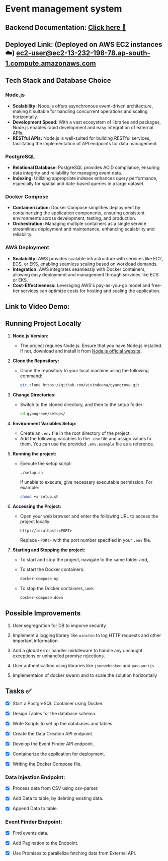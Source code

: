 # Event management system

## Backend Documentation: [Click here :bookmark_tabs:](https://documenter.getpostman.com/view/21780682/2sA3BobXRW)

## Deployed Link: (Deployed on AWS EC2 instances :cloud:) [ec2-user@ec2-13-232-198-78.ap-south-1.compute.amazonaws.com](ec2-user@ec2-13-232-198-78.ap-south-1.compute.amazonaws.com)

## Tech Stack and Database Choice

### Node.js
- **Scalability:** Node.js offers asynchronous event-driven architecture, making it suitable for handling concurrent operations and scaling horizontally.
- **Development Speed:** With a vast ecosystem of libraries and packages, Node.js enables rapid development and easy integration of external APIs.
- **RESTful APIs:** Node.js is well-suited for building RESTful services, facilitating the implementation of API endpoints for data management.

### PostgreSQL
- **Relational Database:** PostgreSQL provides ACID compliance, ensuring data integrity and reliability for managing event data.
- **Indexing:** Utilizing appropriate indexes enhances query performance, especially for spatial and date-based queries in a large dataset.

### Docker Compose
- **Containerization:** Docker Compose simplifies deployment by containerizing the application components, ensuring consistent environments across development, testing, and production.
- **Orchestration:** Managing multiple containers as a single service streamlines deployment and maintenance, enhancing scalability and reliability.

### AWS Deployment
- **Scalability:** AWS provides scalable infrastructure with services like EC2, ECS, or EKS, enabling seamless scaling based on workload demands.
- **Integration:** AWS integrates seamlessly with Docker containers, allowing easy deployment and management through services like ECS or EKS.
- **Cost-Effectiveness:** Leveraging AWS's pay-as-you-go model and free-tier services can optimize costs for hosting and scaling the application.


## Link to Video Demo: 

## Running Project Locally

1. **Node.js Version:**
   - The project requires Node.js. Ensure that you have Node.js installed. If not, download and install it from [Node.js official website](https://nodejs.org/).

2. **Clone the Repository:**
   - Clone the repository to your local machine using the following command:
     ```bash
     git clone https://github.com/vivindeena/gyangrove.git
     ```

3. **Change Directories:**
   - Switch to the cloned directory, and then to the setup folder:
     ```bash
     cd gyangrove/setups/
     ```

4. **Environment Variables Setup:**
   - Create an `.env` file in the root directory of the project.
   - Add the following variables to the `.env` file and assign values to them. You can use the provided `.env.example` file as a reference.

5. **Running the project:**
   - Execute the setup script:
     ```bash
     ./setup.sh
     ```
     If unable to execute, give necessary executable permission. For example:
     ```bash
     chmod +x setup.sh
     ```

6. **Accessing the Project:**
   - Open your web browser and enter the following URL to access the project locally:
     ```
     http://localhost:<PORT>
     ```
     Replace `<PORT>` with the port number specified in your `.env` file.

7. **Starting and Stopping the project:**
   - To start and stop the project, navigate to the same folder and,

   - To start the Docker containers:
     ```bash
     docker-compose up
     ```
   - To stop the Docker containers, use:
     ```bash
     docker-compose down
     ``` 

## Possible Improvements
1. User segregration for DB to imporve security

2. Implement a logging library like ```winston``` to log HTTP requests and other important information.

3. Add a global error handler middleware to handle any uncaught exceptions or unhandled promise rejections.

4. User authenticaltion using libraries like ```jsonwebtoken``` and ```passportjs``` 

5. Implementaion of docker swarm and to scale the solution horizontally


## Tasks :white_check_mark:
- [X] Start a PostgreSQL Container using Docker.

- [X] Design Tables for the database schema.

- [X] Write Scripts to set up the databases and tables.

- [X] Create the Data Creation API endpoint.

- [X] Develop the Event Finder API endpoint.

- [X] Containerize the application for deployment.

- [X] Writing the Docker Compose file.


### Data Injestion Endpoint:
- [X] Process data from CSV using csv-parser.

- [X] Add Data to table, by deleting existing data.

- [X] Append Data to table.


### Event Finder Endpoint: 
- [X] Find events data.

- [X] Add Pagination to the Endpoint.

- [X] Use Promises to parallelize fetching data from External API.

